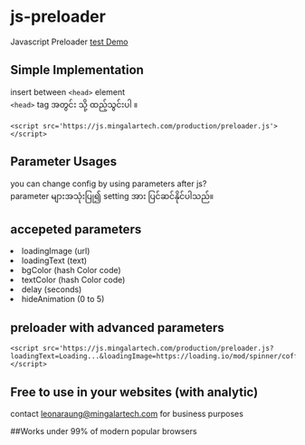 # js-preloader
Javascript Preloader
[test Demo](https://bbn112.blogspot.com/p/document.html)

## Simple Implementation
insert between ```<head>``` element<br/>
```<head>``` tag အတွင်း သို့ ထည့်သွင်းပါ ။
  
```
<script src='https://js.mingalartech.com/production/preloader.js'></script>
```
  
## Parameter Usages
you can change config by using parameters after js?<br/>
parameter များအသုံးပြု၍ setting အား ပြင်ဆင်နိုင်ပါသည်။

## accepeted parameters 

<li>loadingImage (url)</li>
<li>loadingText (text)</li>
<li>bgColor (hash Color code)</li>
<li>textColor (hash Color code)</li>
<li>delay (seconds)</li>
<li>hideAnimation (0 to 5)</li>

## preloader with advanced parameters 
```
<script src='https://js.mingalartech.com/production/preloader.js?loadingText=Loading...&loadingImage=https://loading.io/mod/spinner/coffee/index.svg&bgColor=#25686B&textColor=white&delay=3&hideAnimation=5'></script>
```

## Free to use in your websites (with analytic)
contact leonaraung@mingalartech.com for business purposes

##Works under 99% of modern popular browsers
